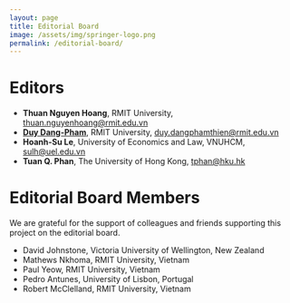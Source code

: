 ```yaml
---
layout: page
title: Editorial Board
image: /assets/img/springer-logo.png
permalink: /editorial-board/
---
```


# Editors
- **Thuan Nguyen Hoang**, RMIT University, thuan.nguyenhoang@rmit.edu.vn
- <a href="https://duydangpham.github.io/" target="\_blank">**Duy Dang-Pham**</a>, RMIT University, duy.dangphamthien@rmit.edu.vn
- **Hoanh-Su Le**, University of Economics and Law, VNUHCM, sulh@uel.edu.vn
- **Tuan Q. Phan**, The University of Hong Kong, tphan@hku.hk

# Editorial Board Members
We are grateful for the support of colleagues and friends supporting this project on the editorial board.

- David Johnstone, Victoria University of Wellington, New Zealand 
- Mathews Nkhoma, RMIT University, Vietnam 
- Paul Yeow, RMIT University, Vietnam 
- Pedro Antunes, University of Lisbon, Portugal 
- Robert McClelland, RMIT University, Vietnam 